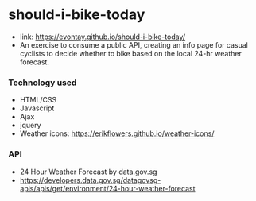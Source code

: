 # should-i-bike-today
- link: https://evontay.github.io/should-i-bike-today/
- An exercise to consume a public API, creating an info page for casual cyclists to decide whether to bike based on the local 24-hr weather forecast.

### Technology used
- HTML/CSS
- Javascript
- Ajax
- jquery
- Weather icons: https://erikflowers.github.io/weather-icons/

### API
- 24 Hour Weather Forecast by data.gov.sg
-  https://developers.data.gov.sg/datagovsg-apis/apis/get/environment/24-hour-weather-forecast
